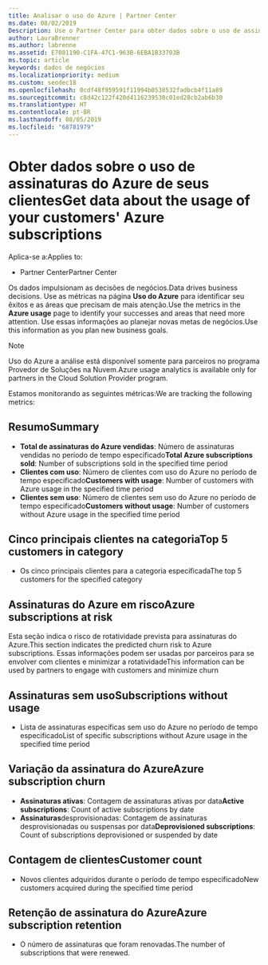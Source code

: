 ```yaml
---
title: Analisar o uso do Azure | Partner Center
ms.date: 08/02/2019
Description: Use o Partner Center para obter dados sobre o uso de assinaturas do Azure de seus clientes.
author: LauraBrenner
ms.author: labrenne
ms.assetid: E7081190-C1FA-47C1-963B-6EBA1B33703B
ms.topic: article
keywords: dados de negócios
ms.localizationpriority: medium
ms.custom: seodec18
ms.openlocfilehash: 0cdf48f959591f11994b0538532fadbcb4f11a89
ms.sourcegitcommit: c8d42c122f420d4116239530c01ed28cb2ab6b30
ms.translationtype: HT
ms.contentlocale: pt-BR
ms.lasthandoff: 08/05/2019
ms.locfileid: "68781979"
---
```

# <a name="get-data-about-the-usage-of-your-customers-azure-subscriptions"></a><span data-ttu-id="7ba6a-104">Obter dados sobre o uso de assinaturas do Azure de seus clientes</span><span class="sxs-lookup"><span data-stu-id="7ba6a-104">Get data about the usage of your customers' Azure subscriptions</span></span>

<span data-ttu-id="7ba6a-105">Aplica-se a:</span><span class="sxs-lookup"><span data-stu-id="7ba6a-105">Applies to:</span></span>

- <span data-ttu-id="7ba6a-106">Partner Center</span><span class="sxs-lookup"><span data-stu-id="7ba6a-106">Partner Center</span></span>

<span data-ttu-id="7ba6a-107">Os dados impulsionam as decisões de negócios.</span><span class="sxs-lookup"><span data-stu-id="7ba6a-107">Data drives business decisions.</span></span> <span data-ttu-id="7ba6a-108">Use as métricas na página **Uso do Azure** para identificar seu êxitos e as áreas que precisam de mais atenção.</span><span class="sxs-lookup"><span data-stu-id="7ba6a-108">Use the metrics in the **Azure usage** page to identify your successes and areas that need more attention.</span></span> <span data-ttu-id="7ba6a-109">Use essas informações ao planejar novas metas de negócios.</span><span class="sxs-lookup"><span data-stu-id="7ba6a-109">Use this information as you plan new business goals.</span></span>

> [!NOTE]
> <span data-ttu-id="7ba6a-110">Uso do Azure a análise está disponível somente para parceiros no programa Provedor de Soluções na Nuvem.</span><span class="sxs-lookup"><span data-stu-id="7ba6a-110">Azure usage  analytics is available only for partners in the Cloud Solution Provider program.</span></span>

<span data-ttu-id="7ba6a-111">Estamos monitorando as seguintes métricas:</span><span class="sxs-lookup"><span data-stu-id="7ba6a-111">We are tracking the following metrics:</span></span>

## <a name="summary"></a><span data-ttu-id="7ba6a-112">Resumo</span><span class="sxs-lookup"><span data-stu-id="7ba6a-112">Summary</span></span>

- <span data-ttu-id="7ba6a-113">**Total de assinaturas do Azure vendidas**: Número de assinaturas vendidas no período de tempo especificado</span><span class="sxs-lookup"><span data-stu-id="7ba6a-113">**Total Azure subscriptions sold**: Number of subscriptions sold in the specified time period</span></span>  
- <span data-ttu-id="7ba6a-114">**Clientes com uso**: Número de clientes com uso do Azure no período de tempo especificado</span><span class="sxs-lookup"><span data-stu-id="7ba6a-114">**Customers with usage**: Number of customers with Azure usage in the specified time period</span></span>  
- <span data-ttu-id="7ba6a-115">**Clientes sem uso**: Número de clientes sem uso do Azure no período de tempo especificado</span><span class="sxs-lookup"><span data-stu-id="7ba6a-115">**Customers without usage**: Number of customers without Azure usage in the specified time period</span></span>  

## <a name="top-5-customers-in-category"></a><span data-ttu-id="7ba6a-116">Cinco principais clientes na categoria</span><span class="sxs-lookup"><span data-stu-id="7ba6a-116">Top 5 customers in category</span></span>

- <span data-ttu-id="7ba6a-117">Os cinco principais clientes para a categoria especificada</span><span class="sxs-lookup"><span data-stu-id="7ba6a-117">The top 5 customers for the specified category</span></span>  

## <a name="azure-subscriptions-at-risk"></a><span data-ttu-id="7ba6a-118">Assinaturas do Azure em risco</span><span class="sxs-lookup"><span data-stu-id="7ba6a-118">Azure subscriptions at risk</span></span>

<span data-ttu-id="7ba6a-119">Esta seção indica o risco de rotatividade prevista para assinaturas do Azure.</span><span class="sxs-lookup"><span data-stu-id="7ba6a-119">This section indicates the predicted churn risk to Azure subscriptions.</span></span> <span data-ttu-id="7ba6a-120">Essas informações podem ser usadas por parceiros para se envolver com clientes e minimizar a rotatividade</span><span class="sxs-lookup"><span data-stu-id="7ba6a-120">This information can be used by partners to engage with customers and minimize churn</span></span>

## <a name="subscriptions-without-usage"></a><span data-ttu-id="7ba6a-121">Assinaturas sem uso</span><span class="sxs-lookup"><span data-stu-id="7ba6a-121">Subscriptions without usage</span></span>

- <span data-ttu-id="7ba6a-122">Lista de assinaturas específicas sem uso do Azure no período de tempo especificado</span><span class="sxs-lookup"><span data-stu-id="7ba6a-122">List of specific subscriptions without Azure usage in the specified time period</span></span>  

## <a name="azure-subscription-churn"></a><span data-ttu-id="7ba6a-123">Variação da assinatura do Azure</span><span class="sxs-lookup"><span data-stu-id="7ba6a-123">Azure subscription churn</span></span>

- <span data-ttu-id="7ba6a-124">**Assinaturas ativas**: Contagem de assinaturas ativas por data</span><span class="sxs-lookup"><span data-stu-id="7ba6a-124">**Active subscriptions**: Count of active subscriptions by date</span></span>  
- <span data-ttu-id="7ba6a-125">**Assinaturas**desprovisionadas: Contagem de assinaturas desprovisionadas ou suspensas por data</span><span class="sxs-lookup"><span data-stu-id="7ba6a-125">**Deprovisioned subscriptions**: Count of subscriptions deprovisioned or suspended by date</span></span>  

## <a name="customer-count"></a><span data-ttu-id="7ba6a-126">Contagem de clientes</span><span class="sxs-lookup"><span data-stu-id="7ba6a-126">Customer count</span></span>

- <span data-ttu-id="7ba6a-127">Novos clientes adquiridos durante o período de tempo especificado</span><span class="sxs-lookup"><span data-stu-id="7ba6a-127">New customers acquired during the specified time period</span></span>  

## <a name="azure-subscription-retention"></a><span data-ttu-id="7ba6a-128">Retenção de assinatura do Azure</span><span class="sxs-lookup"><span data-stu-id="7ba6a-128">Azure subscription retention</span></span>

- <span data-ttu-id="7ba6a-129">O número de assinaturas que foram renovadas.</span><span class="sxs-lookup"><span data-stu-id="7ba6a-129">The number of subscriptions that were renewed.</span></span>
